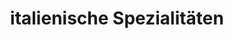 ---
title: "italienische Spezialitäten"
url: /guemligen/italienische-spezialitaeten/
shop: Lebensmittel
---